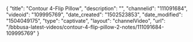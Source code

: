{
    "title": "Contour 4-Flip Pillow",
    "description": "",
    "channelid": "111091684",
    "videoid": "109995769",
    "date_created": "1502523853",
    "date_modified": "1504049175",
    "type": "captivate",
    "layout": "channelVideo",
    "url": "\/bbbusa-latest-videos\/contour-4-flip-pillow-2-notes\/111091684-109995769"
}